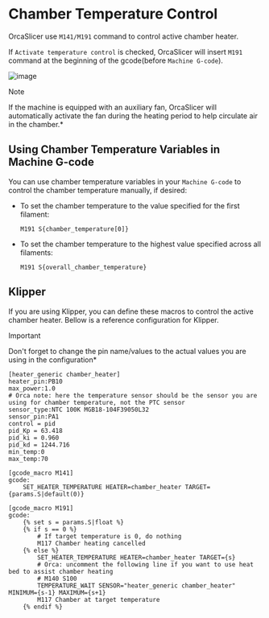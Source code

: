 # Chamber Temperature Control

OrcaSlicer use `M141/M191` command to control active chamber heater.

If `Activate temperature control` is checked, OrcaSlicer will insert `M191` command at the beginning of the gcode(before `Machine G-code`).

![image](./images/activate_chamber_heater.jpg)

> [!NOTE]
> If the machine is equipped with an auxiliary fan, OrcaSlicer will automatically activate the fan during the heating period to help circulate air in the chamber.*

## Using Chamber Temperature Variables in Machine G-code
You can use chamber temperature variables in your `Machine G-code` to control the chamber temperature manually, if desired:

- To set the chamber temperature to the value specified for the first filament:
    ```gcode
    M191 S{chamber_temperature[0]}
    ```
- To set the chamber temperature to the highest value specified across all filaments:
    ```gcode
    M191 S{overall_chamber_temperature}
    ```

## Klipper
If you are using Klipper, you can define these macros to control the active chamber heater.
Bellow is a reference configuration for Klipper.

> [!Important]
> Don't forget to change the pin name/values to the actual values you are using in the configuration*

```gcode
[heater_generic chamber_heater]
heater_pin:PB10
max_power:1.0
# Orca note: here the temperature sensor should be the sensor you are using for chamber temperature, not the PTC sensor
sensor_type:NTC 100K MGB18-104F39050L32
sensor_pin:PA1
control = pid
pid_Kp = 63.418
pid_ki = 0.960
pid_kd = 1244.716
min_temp:0
max_temp:70

[gcode_macro M141]
gcode:
    SET_HEATER_TEMPERATURE HEATER=chamber_heater TARGET={params.S|default(0)}

[gcode_macro M191]
gcode:
    {% set s = params.S|float %}
    {% if s == 0 %}
        # If target temperature is 0, do nothing
        M117 Chamber heating cancelled
    {% else %}
        SET_HEATER_TEMPERATURE HEATER=chamber_heater TARGET={s}
        # Orca: uncomment the following line if you want to use heat bed to assist chamber heating
        # M140 S100
        TEMPERATURE_WAIT SENSOR="heater_generic chamber_heater" MINIMUM={s-1} MAXIMUM={s+1}
        M117 Chamber at target temperature
    {% endif %}
```